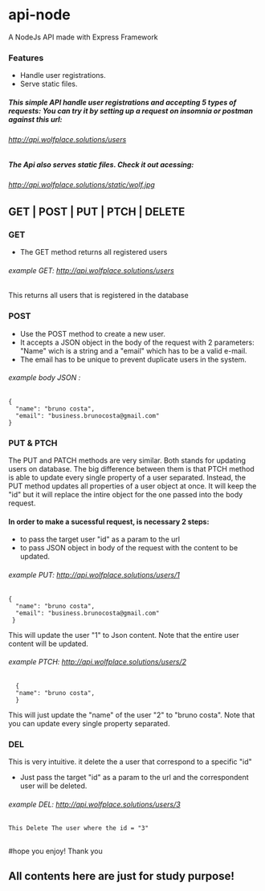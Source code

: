 # api-node
A NodeJs API made with  Express Framework
### Features
- Handle user registrations.
- Serve static files.
##### This simple API handle user registrations and accepting 5 types of requests:  You can try it by setting up a request on insomnia or postman against this url: 
###### http://api.wolfplace.solutions/users
##### The Api also serves static files. Check it out acessing: 
###### http://api.wolfplace.solutions/static/wolf.jpg

###
## GET | POST | PUT | PTCH | DELETE




### GET 
  - The GET method returns all registered users
######   example GET:   http://api.wolfplace.solutions/users
  This returns all users that is registered in the database
### POST 
  - Use the  POST method to create a new user. 
  - It accepts a JSON object in the body of the request with 2 parameters: "Name" wich is a string and a "email" which has to be a valid e-mail.
  - The email has to be unique to prevent duplicate users in the system.
  
 ######     example body JSON : 
    {
      "name": "bruno costa",
      "email": "business.brunocosta@gmail.com"
    }
    
### PUT & PTCH
  The PUT and PATCH methods are very similar. Both stands for updating users on database. 
  The big difference between them is that PTCH method is able to update every single property of a user separated.
  Instead, the PUT method updates all properties of a user object at once. It will keep the "id"  but it will replace the intire object for the one passed into the body request.
#### In order to make a sucessful request, is necessary 2 steps: 
- to pass the target user "id" as a param to the url 
- to pass JSON object in body of the request with the content to be updated.
######   example PUT:   http://api.wolfplace.solutions/users/1
    {
      "name": "bruno costa",
      "email": "business.brunocosta@gmail.com"
     }
  This will update the user "1" to Json content. Note that the entire  user content will be updated.
  
######   example PTCH:   http://api.wolfplace.solutions/users/2     
      {
      "name": "bruno costa",
      }
  This will just update the "name" of the user "2" to "bruno costa". Note that you can update every single property separated.
### DEL
  This is very intuitive. it delete the a user that correspond to a specific "id"
  - Just pass the target "id" as a param to the url and the correspondent user will be deleted.
  ######   example DEL:   http://api.wolfplace.solutions/users/3
    This Delete The user where the id = "3"
   ## 
   #hope you enjoy! Thank you
  ##
  ## All contents here are just for study purpose!
